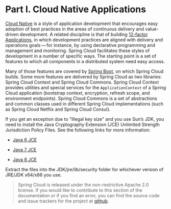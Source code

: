 # Part I. Cloud Native Applications

[Cloud Native](https://pivotal.io/platform-as-a-service/migrating-to-cloud-native-application-architectures-ebook) is a style of application development that encourages easy adoption of best practices in the areas of continuous delivery and value-driven development. A related discipline is that of building [12-factor Applications](http://12factor.net/), in which development practices are aligned with delivery and operations goals — for instance, by using declarative programming and management and monitoring. Spring Cloud facilitates these styles of development in a number of specific ways. The starting point is a set of features to which all components in a distributed system need easy access.

Many of those features are covered by [Spring Boot](https://projects.spring.io/spring-boot), on which Spring Cloud builds. Some more features are delivered by Spring Cloud as two libraries: Spring Cloud Context and Spring Cloud Commons. Spring Cloud Context provides utilities and special services for the  `ApplicationContext`  of a Spring Cloud application (bootstrap context, encryption, refresh scope, and environment endpoints). Spring Cloud Commons is a set of abstractions and common classes used in different Spring Cloud implementations (such as Spring Cloud Netflix and Spring Cloud Consul).

If you get an exception due to "Illegal key size" and you use Sun’s JDK, you need to install the Java Cryptography Extension (JCE) Unlimited Strength Jurisdiction Policy Files. See the following links for more information:

- [Java 6 JCE](http://www.oracle.com/technetwork/java/javase/downloads/jce-6-download-429243.html)

- [Java 7 JCE](http://www.oracle.com/technetwork/java/javase/downloads/jce-7-download-432124.html)

- [Java 8 JCE](http://www.oracle.com/technetwork/java/javase/downloads/jce8-download-2133166.html)

Extract the files into the JDK/jre/lib/security folder for whichever version of JRE/JDK x64/x86 you use.

> Spring Cloud is released under the non-restrictive Apache 2.0 license. If you would like to contribute to this section of the documentation or if you find an error, you can find the source code and issue trackers for the project at [github](https://github.com/spring-cloud/spring-cloud-commons/tree/master/docs/src/main/asciidoc).

